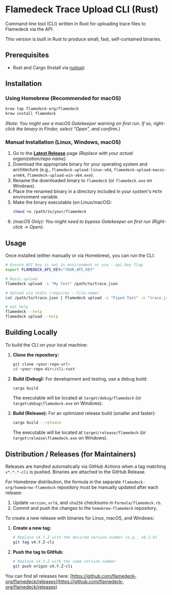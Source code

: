 # Flamedeck Trace Upload CLI (Rust)

Command-line tool (CLI) written in Rust for uploading trace files to Flamedeck via the API.

This version is built in Rust to produce small, fast, self-contained binaries.

## Prerequisites

- Rust and Cargo (Install via [rustup](https://www.rust-lang.org/tools/install))

## Installation

### Using Homebrew (Recommended for macOS)

```bash
brew tap flamedeck-org/flamedeck
brew install flamedeck
```

*(Note: You might see a macOS Gatekeeper warning on first run. If so, right-click the binary in Finder, select "Open", and confirm.)*

### Manual Installation (Linux, Windows, macOS)

1.  Go to the [**Latest Release**](https://github.com/flamedeck-org/flamedeck/releases/latest) page *(Replace with your actual organization/repo name)*.
2.  Download the appropriate binary for your operating system and architecture (e.g., `flamedeck-upload-linux-x64`, `flamedeck-upload-macos-arm64`, `flamedeck-upload-win-x64.exe`).
3.  Rename the downloaded binary to `flamedeck` (or `flamedeck.exe` on Windows).
4.  Place the renamed binary in a directory included in your system's `PATH` environment variable.
5.  Make the binary executable (on Linux/macOS):
    ```bash
    chmod +x /path/to/your/flamedeck
    ```
6.  *(macOS Only): You might need to bypass Gatekeeper on first run (Right-click -> Open).*

## Usage

Once installed (either manually or via Homebrew), you can run the CLI:

```bash
# Ensure API key is set in environment or use --api-key flag
export FLAMEDECK_API_KEY="YOUR_API_KEY"

# Basic upload
flamedeck upload -s "My Test" /path/to/trace.json

# Upload via stdin (requires --file-name)
cat /path/to/trace.json | flamedeck upload -s "Piped Test" -n "trace.json"

# Get help
flamedeck --help
flamedeck upload --help
```

## Building Locally

To build the CLI on your local machine:

1.  **Clone the repository:**
    ```bash
    git clone <your-repo-url>
    cd <your-repo-dir>/cli-rust
    ```
2.  **Build (Debug):** For development and testing, use a debug build:
    ```bash
    cargo build
    ```
    The executable will be located at `target/debug/flamedeck` (or `target\debug\flamedeck.exe` on Windows).

3.  **Build (Release):** For an optimized release build (smaller and faster):
    ```bash
    cargo build --release
    ```
    The executable will be located at `target/release/flamedeck` (or `target\release\flamedeck.exe` on Windows).

## Distribution / Releases (for Maintainers)

Releases are handled automatically via GitHub Actions when a tag matching `v*.*.*-cli` is pushed. Binaries are attached to the GitHub Release.

For Homebrew distribution, the formula in the separate `flamedeck-org/homebrew-flamedeck` repository must be manually updated after each release:

1.  Update `version`, `url`s, and `sha256` checksums in `Formula/flamedeck.rb`.
2.  Commit and push the changes to the `homebrew-flamedeck` repository.

To create a new release with binaries for Linux, macOS, and Windows:

1.  **Create a new tag:**
    ```bash
    # Replace vX.Y.Z with the desired version number (e.g., v0.1.0)
    git tag vX.Y.Z-cli
    ```

2.  **Push the tag to GitHub:**
    ```bash
    # Replace vX.Y.Z with the same version number
    git push origin vX.Y.Z-cli
    ```

You can find all releases here: [https://github.com/flamedeck-org/flamedeck/releases](https://github.com/flamedeck-org/flamedeck/releases)